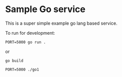 # Sample Go service

This is a super simple example go lang based service.

To run for development:

`PORT=5000 go run .`

or

`go build`

`PORT=5000 ./go1`
